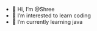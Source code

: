 - 👋 Hi, I’m @Shree
- 👀 I’m interested to learn coding
- 🌱 I’m currently learning java 



<!---
Shreele/Shreele is a ✨ special ✨ repository because its `README.md` (this file) appears on your GitHub profile.
You can click the Preview link to take a look at your changes.
--->
